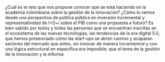 ¿Cuál es el reto que nos propone conocer qué se está haciendo en la academia colombiana sobre la gestión de la innovación? ¿Cómo lo vemos desde una perspectiva de política pública en inversión incremental y representatividad de I+D+i sobre el PIB como una propuesta a futuro? 
Es bien sabido por todos y todas las personas que se encuentran inscritas en el ecosistema de las nuevas tecnologías, las tendencias de la era digital 5.0, que hemos presenciado cómo las start-ups se abren camino y acaparan sectores del mercado que antes, sin innovar de manera incrementral y con una lógica estructural en específica era imposible; que el tema de la gestión de la innovación y la mforma  
